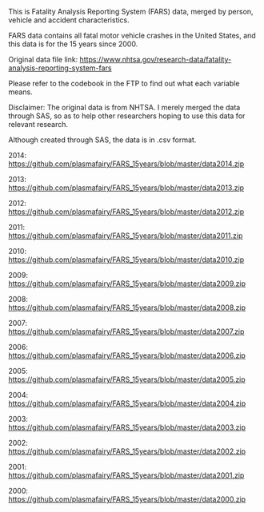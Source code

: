 This is Fatality Analysis Reporting System (FARS) data, merged by person, vehicle and accident characteristics.

FARS data contains all fatal motor vehicle crashes in the United States, and this data is for the 15 years since 2000.

Original data file link: https://www.nhtsa.gov/research-data/fatality-analysis-reporting-system-fars

Please refer to the codebook in the FTP to find out what each variable means.

Disclaimer: The original data is from NHTSA. I merely merged the data through SAS, so as to help other researchers hoping to use this data for relevant research. 

Although created through SAS, the data is in .csv format.

2014: https://github.com/plasmafairy/FARS_15years/blob/master/data2014.zip

2013: https://github.com/plasmafairy/FARS_15years/blob/master/data2013.zip

2012: https://github.com/plasmafairy/FARS_15years/blob/master/data2012.zip

2011: https://github.com/plasmafairy/FARS_15years/blob/master/data2011.zip

2010: https://github.com/plasmafairy/FARS_15years/blob/master/data2010.zip

2009: https://github.com/plasmafairy/FARS_15years/blob/master/data2009.zip

2008: https://github.com/plasmafairy/FARS_15years/blob/master/data2008.zip

2007: https://github.com/plasmafairy/FARS_15years/blob/master/data2007.zip

2006: https://github.com/plasmafairy/FARS_15years/blob/master/data2006.zip

2005: https://github.com/plasmafairy/FARS_15years/blob/master/data2005.zip

2004: https://github.com/plasmafairy/FARS_15years/blob/master/data2004.zip

2003: https://github.com/plasmafairy/FARS_15years/blob/master/data2003.zip

2002: https://github.com/plasmafairy/FARS_15years/blob/master/data2002.zip

2001: https://github.com/plasmafairy/FARS_15years/blob/master/data2001.zip

2000: https://github.com/plasmafairy/FARS_15years/blob/master/data2000.zip
